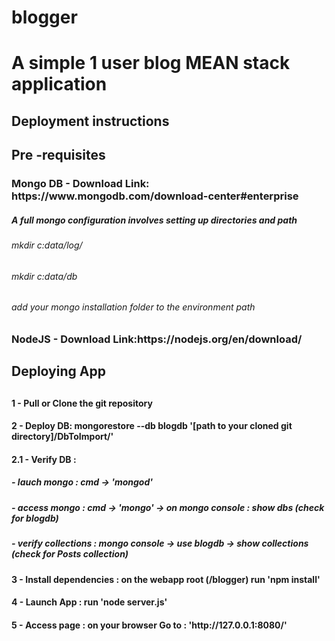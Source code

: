 # blogger 
<h1>A simple 1 user blog MEAN stack application</h1>
<h2>Deployment instructions<h2>

<h2>Pre -requisites</h2>
<h3>Mongo DB - Download Link: https://www.mongodb.com/download-center#enterprise</h3>
<h5>A full mongo configuration involves setting up directories and path</h5>
<h6>mkdir c:data/log/</h6>
<h6>mkdir c:data/db</h6>
<h6>add your mongo installation folder to the environment path</h6>
<h3>NodeJS - Download Link:https://nodejs.org/en/download/</h3>

<h2>Deploying App<h2>
<h4>1 - Pull or Clone the git repository</h4>
<h4>2 - Deploy DB:  mongorestore --db blogdb  '[path to your cloned git directory]/DbToImport/'</h4>
 <h4> 2.1 - Verify DB :</h4>
 <h5>                   - lauch mongo : cmd -> 'mongod'</h5>
 <h5>                   - access mongo : cmd -> 'mongo' -> on mongo console : show dbs (check for blogdb)</h5>
 <h5>                   - verify collections : mongo console -> use blogdb -> show collections (check for Posts collection)</h5>
<h4>3 - Install dependencies : on the webapp root (/blogger) run 'npm install'</h4>
<h4>4 - Launch App : run 'node server.js'</h4>
<h4>5 - Access page : on your browser Go to : 'http://127.0.0.1:8080/'</h4>
